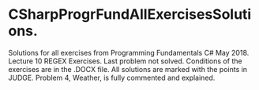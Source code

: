 # CSharpProgrFundAllExercisesSolutions.
Solutions for all exercises from Programming Fundamentals C# May 2018.
Lecture 10 REGEX Exercises.
Last problem not solved.
Conditions of the exercises are in the .DOCX file.
All solutions are marked with the points in JUDGE.
Problem 4, Weather, is fully commented and explained.
